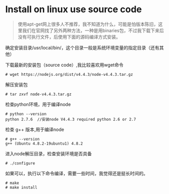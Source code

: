 # Install on linux use source code

> 使用apt-get网上很多人不推荐，我不知道为什么，可能是怕版本陈旧，这里我们在官网找了另外两种方法，一种是用binaries包，不过我下载下来后没有可执行文件，后使用下面的源码编译方式安装。

确定安装目录/usr/local/bin/，这个目录一般是系统环境变量的指定目录（还有其他） 

下载最新的安装包（source code）,我比较喜欢用wget命令
```
# wget https://nodejs.org/dist/v4.4.3/node-v4.4.3.tar.gz
```

解压安装包

```
# tar zxvf node-v4.4.3.tar.gz
```

检查python环境，用于编译node

```
# python --version
python 2.7.6  //安装node V4.4.3 required python 2.6 or 2.7
```

检查 g++ 版本,用于编译node

```
# g++ --version 
g++ (Ubuntu 4.8.2-19ubuntu1) 4.8.2
```

进入node解压目录，检查安装环境是否具备

```
# ./configure
```

如果可以，执行以下命令编译，需要一些时间，我觉得还是挺长时间的。

```
# make
# make install
```


